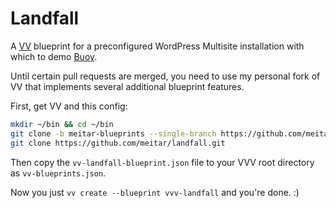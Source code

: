# Landfall

A [VV](https://github.com/bradp/vv/) blueprint for a preconfigured WordPress Multisite installation with which to demo [Buoy](https://betterangels.github.io/buoy/).

Until certain pull requests are merged, you need to use my personal fork of VV that implements several additional blueprint features.

First, get VV and this config:

```sh
mkdir ~/bin && cd ~/bin
git clone -b meitar-blueprints --single-branch https://github.com/meitar/vv.git
git clone https://github.com/meitar/landfall.git
```

Then copy the `vv-landfall-blueprint.json` file to your VVV root directory as `vv-blueprints.json`.

Now you just `vv create --blueprint vvv-landfall` and you're done. :)
